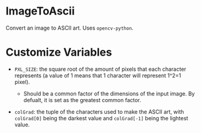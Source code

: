 # ImageToAscii
Convert an image to ASCII art. Uses ```opencv-python```.

# Customize Variables
- ```PXL_SIZE```: the square root of the amount of pixels that each character represents (a value of 1 means that 1 character will represent 1^2=1 pixel).
  - Should be a common factor of the dimensions of the input image. By defualt, it is set as the greatest common factor.
  
- ```colGrad```: the tuple of the characters used to make the ASCII art, with ```colGrad[0]``` being the darkest value and ```colGrad[-1]``` being the lightest value.
